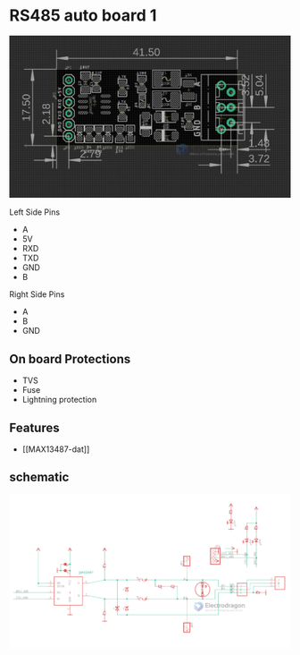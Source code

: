 
# RS485 auto board 1 

![](41-27-17-16-08-2023.png)

Left Side Pins 
- A
- 5V
- RXD
- TXD
- GND
- B

Right Side Pins 
- A
- B
- GND

## On board Protections 

- TVS 
- Fuse 
- Lightning protection


## Features 

- [[MAX13487-dat]]


## schematic 

![](2023-09-05-17-54-11.png)